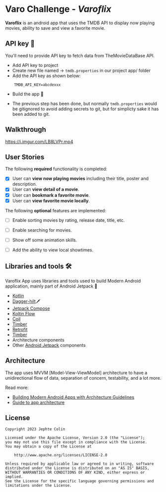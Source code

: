 # Varo Challenge - *Varoflix*

**Varoflix** is an android app that uses the TMDB API to display now playing movies, ability to save and view a favorite movie.


## API key 🔑
You'll need to provide API key to fetch data from TheMovieDataBase API.

- Add API key to project
- Create new file named -> `tmdb.properties` in our project app/ folder
- Add the API key as shown below:
```
    TMDB_API_KEY=abcdexxx
```
- Build the app 🚀
* The previous step has been done, but normally `tmdb.properties` would be gitignored to avoid adding secrets to git, but for simplicty sake it has been added to git.

## Walkthrough
https://i.imgur.com/LB8LVPr.mp4


## User Stories

The following **required** functionality is completed:

* [x] User can **view now playing movies** including their title, poster and description.
* [x] User can **view detail of a movie**.
* [x] User can **bookmark a favorite movie**.
* [x] User can **view favorite movie locally**.

The following **optional** features are implemented:

* [ ] Enable sorting movies by rating, release date, title, etc.
* [ ] Enable searching for movies.
* [ ] Show off some animation skills.
* [ ] Add the ability to view local showtimes.




## Libraries and tools 🛠

Varoflix App uses libraries and tools used to build Modern Android application, mainly part of Android Jetpack 🚀

- [Kotlin](https://kotlinlang.org/)
- [Dagger-hilt](https://dagger.dev/hilt/)🗡
- [Jetpack Compose](https://developer.android.com/jetpack/compose)
- [Koltin Flow](https://kotlinlang.org/api/kotlinx.coroutines/kotlinx-coroutines-core/kotlinx.coroutines.flow/-flow/)
- [Coil](https://coil-kt.github.io/coil/)
- [Timber](https://github.com/JakeWharton/timber)
- [Retrofit](https://square.github.io/retrofit/)
- [Timber](https://github.com/JakeWharton/timber)
- Architecture components
- Other [Android Jetpack](https://developer.android.com/jetpack) components


## Architecture

The app uses MVVM [Model-View-ViewModel] architecture to have a unidirectional flow of data, separation of concern, testability, and a lot more.

Read more:
- [Building Modern Android Apps with Architecture Guidelines](https://medium.com/@aky/building-modern-apps-using-the-android-architecture-guidelines-3238fff96f14)
- [Guide to app architecture](https://developer.android.com/jetpack/docs/guide)




## License

    Copyright 2023 Jephte Colin

    Licensed under the Apache License, Version 2.0 (the "License");
    you may not use this file except in compliance with the License.
    You may obtain a copy of the License at

        http://www.apache.org/licenses/LICENSE-2.0

    Unless required by applicable law or agreed to in writing, software
    distributed under the License is distributed on an "AS IS" BASIS,
    WITHOUT WARRANTIES OR CONDITIONS OF ANY KIND, either express or implied.
    See the License for the specific language governing permissions and
    limitations under the License.
